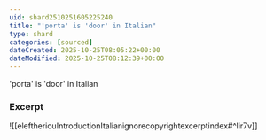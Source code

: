 ```yaml
---
uid: shard2510251605225240
title: "'porta' is 'door' in Italian"
type: shard
categories: [sourced]
dateCreated: 2025-10-25T08:05:22+00:00
dateModified: 2025-10-25T08:12:39+00:00
---
```

'porta' is 'door' in Italian
### Excerpt
![[eleftheriouIntroductionItalianignorecopyrightexcerptindex#^lir7v]]